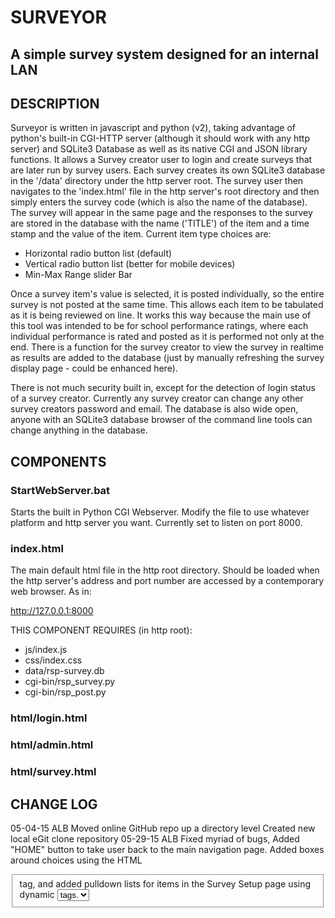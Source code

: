 # SURVEYOR
## A simple survey system designed for an internal LAN

## DESCRIPTION
Surveyor is written in javascript and python (v2), taking advantage of python's
built-in CGI-HTTP server (although it should work with any http server) and
SQLite3 Database as well as its native CGI and JSON library functions. It
allows a Survey creator user to login and create surveys that are later
run by survey users. Each survey creates its own SQLite3 database in
the '/data' directory under the http server root. The survey user then
navigates to the 'index.html' file in the http server's root directory and
then simply enters the survey code (which is also the name of the database).
The survey will appear in the same page and the responses to the survey are
stored in the database with the name ('TITLE') of the item and a time stamp
and the value of the item. Current item type choices are:

- Horizontal radio button list (default)
- Vertical radio button list (better for mobile devices)
- Min-Max Range slider Bar

Once a survey item's value is selected, it is posted individually, so the
entire survey is not posted at the same time. This allows each item to be
tabulated as it is being reviewed on line. It works this way because the
main use of this tool was intended to be for school performance ratings,
where each individual performance is rated and posted as it is performed
not only at the end. There is a function for the survey creator to view the
survey in realtime as results are added to the database (just by manually
refreshing the survey display page - could be enhanced here).

There is not much security built in, except for the detection of login status
of a survey creator. Currently any survey creator can change any other survey
creators password and email. The database is also wide open, anyone with an
SQLite3 database browser of the command line tools can change anything in the
database.

## COMPONENTS

### StartWebServer.bat
Starts the built in Python CGI Webserver. Modify the file to use whatever
platform and http server you want. Currently set to listen on port 8000.

### index.html
The main default html file in the http root directory. Should be loaded
when the http server's address and port number are accessed by a contemporary
web browser. As in:

http://127.0.0.1:8000

THIS COMPONENT REQUIRES (in http root):
- js/index.js
- css/index.css
- data/rsp-survey.db
- cgi-bin/rsp_survey.py
- cgi-bin/rsp_post.py

### html/login.html


### html/admin.html


### html/survey.html

## CHANGE LOG
05-04-15 ALB Moved online GitHub repo up a directory level
			 Created new local eGit clone repository
05-29-15 ALB Fixed myriad of bugs, Added "HOME" button to take user back to
             the main navigation page. Added boxes around choices using the
             HTML <fieldset> tag, and added pulldown lists for items in the
             Survey Setup page using dynamic <select><option> tags.
             
